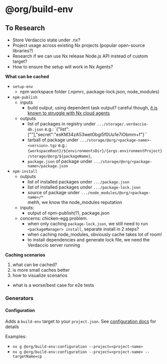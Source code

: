 # @org/build-env

## To Research

- Store Verdaccio state under .nx?
- Project usage across existing Nx projects (popular open-source libraries?)
- Research if we can use Nx release Node.js API instead of custom target?
- How to ensure the setup will work in Nx Agents?

**What can be cached**

- `setup-env`
  - npm workspace folder (.npmrc, package-lock.json, node_modules)
- `npm-publish`
  - inputs
    - build output, using dependent task output? careful though, [it is known to struggle with Nx cloud agents](https://github.com/nrwl/nx/issues/22745)
  - outputs
    - list of packages in registry under `.../storage/.verdaccio-db.json` e.g.: `{"list":["<package-name>"],"secret":"esKM34zA53wetObgi5f0Uu1e7iObmm+f"}``
    - tarball of package under `.../storage/@org/<package-name>-<version>.tgz`
      e.g.: `{workspaceRoot}/${environmentsDir}/{args.environmentProject}/storage/@org/${packageName}`,
    - `package.json` of package under `.../storage/@org/<package-name>/package.json`
- `npm-install`
  - outputs
    - list of installed packages under `.../package.json`
    - list of installed packages under `.../package-lock.json`
    - source of package under `.../node_modules/@org/<package-name>/*`  
      mehh, we know the node_modules reputation
  - inputs:
    - output of npm-publish(?), package.json
  - concerns: chicken-egg problem.
    - when only caching `package-lock.json`, we still need to run `<packageManager> install`, separate install in 2 steps?
    - when caching node_modules, obviously cache takes lot of room!
    - to install dependencies and generate lock file, we need the Verdaccio server running

**Caching scenarios**

1. what can be cached?
2. is more small caches better
3. how to visualize scenarios

- what is a worse/best case for e2e tests

### Generators

#### Configuration

Adds a `build-env` target to your `project.json`.
See [configuration docs](./src/generators/configuration/README.md) for details

Examples:

- `nx g @org/build-env:configuration --project=<project-name>`
- `nx g @org/build-env:configuration --project=<project-name> --targetName=cp`
